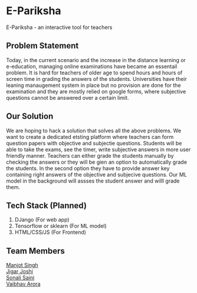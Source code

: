 # E-Pariksha
E-Pariksha - an interactive tool for teachers
<br>

## Problem Statement
Today, in the current scenario and the increase in the distance learning or e-education, managing online examinations have became an essentail problem. It is hard for teachers of older age to spend hours and hours of screen time in grading the answers of the students. Universities have their leaning manaugement system in place but no provision are done for the examination and they are mostly relied on google forms, where subjective questions cannot be answered over a certain limit.


## Our Solution

We are hoping to hack a solution that solves all the above problems. We want to create a dedicated etsting platform where teachers can form question papers with objective and subjectie questions. Students will be able to take the exams, see the timer, write subjective answers in more user friendly manner. Teachers can either grade the students manually by checking the answers or they will be gien an option to automatically grade the students. In the second option they have to provide answer key containing right answers of the objective and subjecive questions. Our ML model in the background will assses the student answer and willl grade them.

## Tech Stack (Planned)
1)   DJango (For web app)
2)   Tensorflow or sklearn (For ML model)
3)   HTML/CSS/JS (For Frontend)


## Team Members
<a href = "https://github.com/manjotsinghbagha/">Manjot Singh <br>
<a href = "https://github.com/JigarJoshi04/">Jigar Joshi <br>
<a href = "https://github.com/sonali681/">Sonali Saini <br>
<a href = "https://github.com/vaibhavarora102/">Vaibhav Arora <br>
